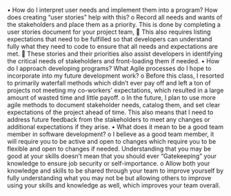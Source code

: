 •	How do I interpret user needs and implement them into a program? How does creating “user stories” help with this?
  o	Record all needs and wants of the stakeholders and place them as a priority. This is done by completing a user stories document for your project team,
    	This also requires listing expectations that need to be fulfilled so that developers can understand fully what they need to code to ensure that all needs and expectations are met.
    	These stories and their priorities also assist developers in identifying the critical needs of stakeholders and front-loading them if needed.
•	How do I approach developing programs? What Agile processes do I hope to incorporate into my future development work?
  o	Before this class, I resorted to primarily waterfall methods which didn’t ever pay off and left a ton of projects not meeting my co-workers' expectations, which resulted in a large amount of wasted time and little payoff. 
  o	In the future, I plan to use more agile methods to document stakeholder needs, catalog them, and set clear expectations of the project ahead of time. This also means that I need to address future feedback from the stakeholders to meet any changes or additional expectations if they arise. 
•	What does it mean to be a good team member in software development?
  o	I believe as a good team member, it will require you to be active and open to changes which require you to be flexible and open to changes if needed. Understanding that you may be good at your skills doesn’t mean that you should ever “Gatekeeping” your knowledge to ensure job security or self-importance. 
  o	Allow both your knowledge and skills to be shared through your team to improve yourself by fully understanding what you may not be but allowing others to improve using your skills and knowledge as well, which improves your team overall. 
